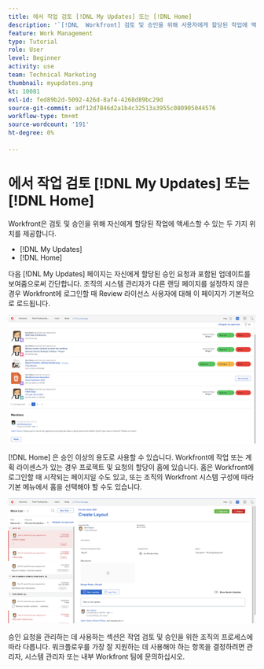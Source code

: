 ```yaml
---
title: 에서 작업 검토 [!DNL My Updates] 또는 [!DNL Home]
description: '`[!DNL  Workfront] 검토 및 승인을 위해 사용자에게 할당된 작업에 액세스할 수 있는 두 가지 위치 제공 - [!DNL My Updates] 및 [!DNL Home] `'
feature: Work Management
type: Tutorial
role: User
level: Beginner
activity: use
team: Technical Marketing
thumbnail: myupdates.png
kt: 10081
exl-id: fed89b2d-5092-426d-8af4-4268d89bc29d
source-git-commit: adf12d7846d2a1b4c32513a3955c080905044576
workflow-type: tm+mt
source-wordcount: '191'
ht-degree: 0%

---
```


# 에서 작업 검토 [!DNL My Updates] 또는 [!DNL Home]

Workfront은 검토 및 승인을 위해 자신에게 할당된 작업에 액세스할 수 있는 두 가지 위치를 제공합니다.

* [!DNL My Updates]
* [!DNL Home]

다음 [!DNL My Updates] 페이지는 자신에게 할당된 승인 요청과 포함된 업데이트를 보여줌으로써 간단합니다. 조직의 시스템 관리자가 다른 랜딩 페이지를 설정하지 않은 경우 Workfront에 로그인할 때 Review 라이선스 사용자에 대해 이 페이지가 기본적으로 로드됩니다.

![의 이미지 [!DNL My Updates] 페이지](assets/my-updates-overview.png)

[!DNL Home] 은 승인 이상의 용도로 사용할 수 있습니다. Workfront에 작업 또는 계획 라이센스가 있는 경우 프로젝트 및 요청의 할당이 홈에 있습니다. 홈은 Workfront에 로그인할 때 시작되는 페이지일 수도 있고, 또는 조직의 Workfront 시스템 구성에 따라 기본 메뉴에서 홈을 선택해야 할 수도 있습니다.

![의 이미지 [!DNL Home] 페이지](assets/home-overview.png)

승인 요청을 관리하는 데 사용하는 섹션은 작업 검토 및 승인을 위한 조직의 프로세스에 따라 다릅니다. 워크플로우를 가장 잘 지원하는 데 사용해야 하는 항목을 결정하려면 관리자, 시스템 관리자 또는 내부 Workfront 팀에 문의하십시오.
